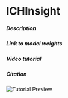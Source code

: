# ICHInsight

##### Description
##### Link to model weights
##### Video tutorial

##### Citation

![Tutorial Preview](web_app/Tutorial_high_quaility.gif)